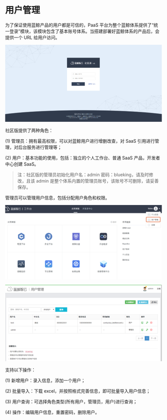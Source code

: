 # 用户管理

为了保证使用蓝鲸产品的用户都是可信的，PaaS 平台为整个蓝鲸体系提供了“统一登录”模块，该模块包含了基本账号体系。当搭建部署好蓝鲸体系的产品后，会提供一个 URL 给用户访问。

![-w2020](../../assets/image003.png)

社区版提供了两种角色：

(1) 管理员：拥有最高权限，可以对蓝鲸用户进行增删改查，对 SaaS 引用进行管理，对后台服务进行管理等；

(2) 用户：基本功能的使用，包括：独立的个人工作台、普通 SaaS 产品，开发者中心创建 SaaS。

> 注：社区版的管理员初始化用户名：admin  密码：blueking，请及时修改，且该 admin 是整个体系内置的管理员账号，该账号不可删除，请妥善保存。

管理员可以管理用户信息，包括分配用户角色和权限。

![-w2020](../../assets/userenter.png)

![-w2020](../../assets/image005.png)

支持以下操作：

(1) 新增用户：录入信息，添加一个用户；

(2) 批量导入：下载 excel，并按照格式完善信息，即可批量导入用户信息；

(3) 用户查询：可选择角色类型(所有用户，管理员，用户)进行查询；

(4) 操作：编辑用户信息，重置密码，删除用户。
